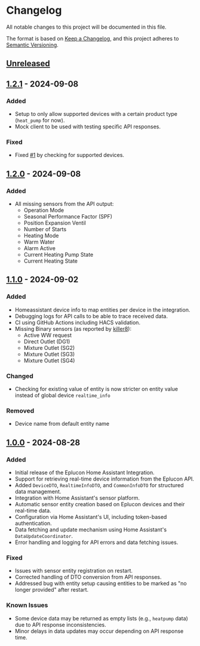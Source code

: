 # Changelog

All notable changes to this project will be documented in this file.

The format is based on [Keep a Changelog](https://keepachangelog.com/en/1.1.0/), and this project adheres to [Semantic Versioning](https://semver.org/spec/v2.0.0.html).

## [Unreleased]

## [1.2.1](https://github.com/koenhendriks/ha-eplucon/releases/1.2.1) - 2024-09-08

### Added
- Setup to only allow supported devices with a certain product type (`heat_pump` for now).
- Mock client to be used with testing specific API responses.

### Fixed
- Fixed [#1](https://github.com/koenhendriks/ha-eplucon/issues/1) by checking for supported devices.

## [1.2.0](https://github.com/koenhendriks/ha-eplucon/releases/1.2.0) - 2024-09-08


### Added
- All missing sensors from the API output:
  - Operation Mode
  - Seasonal Performance Factor (SPF)
  - Position Expansion Ventil
  - Number of Starts
  - Heating Mode
  - Warm Water
  - Alarm Active
  - Current Heating Pump State
  - Current Heating State

## [1.1.0](https://github.com/koenhendriks/ha-eplucon/releases/1.1.0) - 2024-09-02
### Added
- Homeassistant device info to map entities per device in the integration.
- Debugging logs for API calls to be able to trace received data.
- CI using GitHub Actions including HACS validation.
- Missing Binary sensors (as reported by [killer8](https://tweakers.net/gallery/304893/)):
  - Active WW request
  - Direct Outlet (DG1)
  - Mixture Outlet (SG2)
  - Mixture Outlet (SG3)
  - Mixture Outlet (SG4)  
  

### Changed
- Checking for existing value of entity is now stricter on entity value instead of global device `realtime_info`

### Removed
- Device name from default entity name

## [1.0.0](https://github.com/koenhendriks/ha-eplucon/releases/1.0.0) - 2024-08-28
### Added
- Initial release of the Eplucon Home Assistant Integration.
- Support for retrieving real-time device information from the Eplucon API.
- Added `DeviceDTO`, `RealtimeInfoDTO`, and `CommonInfoDTO` for structured data management.
- Integration with Home Assistant's sensor platform.
- Automatic sensor entity creation based on Eplucon devices and their real-time data.
- Configuration via Home Assistant's UI, including token-based authentication.
- Data fetching and update mechanism using Home Assistant's `DataUpdateCoordinator`.
- Error handling and logging for API errors and data fetching issues.

### Fixed
- Issues with sensor entity registration on restart.
- Corrected handling of DTO conversion from API responses.
- Addressed bug with entity setup causing entities to be marked as "no longer provided" after restart.

### Known Issues
- Some device data may be returned as empty lists (e.g., `heatpump` data) due to API response inconsistencies.
- Minor delays in data updates may occur depending on API response time.

[Unreleased]: https://github.com/your-repo/eplucon-home-assistant-integration/compare/v1.0.0...HEAD
[1.0.0]: https://github.com/your-repo/eplucon-home-assistant-integration/releases/tag/v1.0.0
